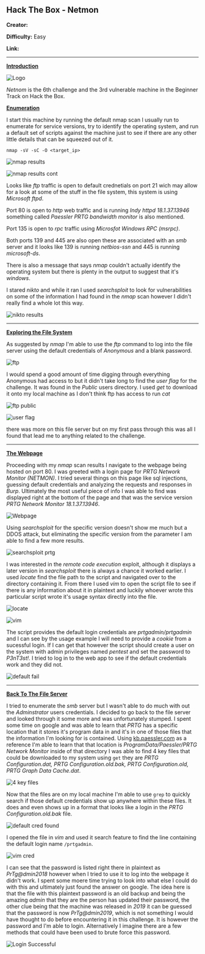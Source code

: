 ## **Hack The Box - Netmon**

**Creator:**

**Difficulty:** Easy

**Link:**

---


<ins> **Introduction** </ins>

![Logo](/docs/assets/images/HTB/netmon/netnom01.png)

*Netnom* is the 6th challenge and the 3rd vulnerable machine in the Beginner Track on Hack the Box.

<ins> **Enumeration** </ins>

I start this machine by running the default nmap scan I usually run to enumerate for service versions, try to identify the operating system, and run a default set of scripts against the machine just to see if there are any other little details that can be squeezed out of it.

`nmap -sV -sC -O <target_ip>`

![nmap results](/docs/assets/images/HTB/netmon/netnom02.png)

![nmap results cont](/docs/assets/images/HTB/netmon/netnom03.png)

Looks like *ftp* traffic is open to default crednetials on port 21 wich may allow for a look at some of the stuff in the file system, this system is using *Microsoft ftpd*. 

Port 80 is open to *http* web traffic and is running *Indy httpd 18.1.37.13946* something called *Paessler PRTG bandwidth monitor* is also mentioned.

Port 135 is open to *rpc* traffic using *Microsfot Windows RPC (msrpc)*.

Both ports 139 and 445 are also open these are associated with an *smb* server and it looks like 139 is running *netbios-ssn* and 445 is running *microsoft-ds*.

There is also a message that says *nmap* couldn't actually identify the operating system but there is plenty in the output to suggest that it's *windows*.

I stared *nikto* and while it ran I used *searchsploit* to look for vulnerabilities on some of the information I had found in the *nmap* scan however I didn't really find a whole lot this way.

![nikto results](/docs/assets/images/HTB/netmon/netnom04.png)

---


<ins> **Exploring the File System** </ins>

As suggested by *nmap* I'm able to use the *ftp* command to log into the file server using the default credentials of *Anonymous* and a blank password.

![ftp](/docs/assets/images/HTB/netmon/netnom05.png)

I would spend a good amount of time digging through everything Anonymous had access to but it didn't take long to find the *user flag* for the challenge. It was found in the *Public* users directory. I used *get* to download it onto my local machine as I don't think ftp has access to run *cat*

![ftp public](/docs/assets/images/HTB/netmon/netnom06.png)

![user flag](/docs/assets/images/HTB/netmon/netnom07.png)

there was more on this file server but on my first pass through this was all I found that lead me to anything related to the challenge.

---


<ins> **The Webpage** </ins>

Proceeding with my *nmap* scan results I navigate to the webpage being hosted on port 80. I was greeted with a login page for *PRTG Network Monitor (NETMON)*. I tried several things on this page like sql injections, guessing default credentials and analyzing the requests and responses in *Burp*. Ultimately the most useful piece of info I was able to find was displayed right at the bottom of the page and that was the service version *PRTG Network Monitor 18.1.37.13946*.

![Webpage](/docs/assets/images/HTB/netmon/netnom08.png)

Using *searchsploit* for the specific version doesn't show me much but a DDOS attack, but eliminating the specific version from the parameter I am able to find a few more results.

![searchsploit prtg](/docs/assets/images/HTB/netmon/netnom09.png)

I was interested in the *remote code execution* exploit, although it displays a later version in *searchsploit* there is always a chance it worked earlier. I used *locate* find the file path to the script and navigated over to the directory containing it. From there I used *vim* to open the script file to see if there is any information about it in plaintext and luckily whoever wrote this particular script wrote it's usage syntax directly into the file. 

![locate](/docs/assets/images/HTB/netmon/netnom10.png)

![vim](/docs/assets/images/HTB/netmon/netnom11.png)

The script provides the default login credentials are *prtgadmin/prtgadmin* and I can see by the usage example I will need to provide a *cookie* from a sucessful login. If I can get that however the script should create a user on the system with admin privileges named *pentest* and set the password to *P3nT3st!*. I tried to log in to the web app to see if the default credentials work and they did not. 

![default fail](/docs/assets/images/HTB/netmon/netnom12.png)

---


<ins> **Back To The File Server** </ins>

I tried to enumerate the *smb* server but I wasn't able to do much with out the *Adminstrator* users credentials. I decided to go back to the file server and looked through it some more and was unfortunately stumped. I spent some time on google and was able to learn that *PRTG* has a specific location that it stores it's program data in and it's in one of those files that the information I'm looking for is contained. Using [kb.paessler.com](https://kb.paessler.com/en/topic/463-how-and-where-does-prtg-store-its-data) as a reference I'm able to learn that that location is *ProgramData/Paessler/PRTG Network Monitor* inside of that directory I was able to find 4 key files that could be downloaded to my system using `get` they are *PRTG Configuration.dat, PRTG Configuration.old.bak, PRTG Configuration.old, PRTG Graph Data Cache.dat*. 

![4 key files](/docs/assets/images/HTB/netmon/netnom13.png)

Now that the files are on my local machine I'm able to use `grep` to quickly search if those default credentials show up anywhere within these files. It does and even shows up in a format that looks like a login in the *PRTG Configuration.old.bak* file.

![default cred found](/docs/assets/images/HTB/netmon/netnom14.png)

I opened the file in *vim* and used it search feature to find the line containing the default login name `/prtgadmin`.

![vim cred](/docs/assets/images/HTB/netmon/netnom15.png)

I can see that the password is listed right there in plaintext as *PrTg@dmin2018* however when I tried to use it to log into the webpage it didn't work. I spent some moere time trying to look into what else I could do with this and ultimately just found the answer on google. The idea here is that the file with this plaintext password is an old backup and being the amazing *admin* that they are the person has updated their password, the other clue being that the machine was released in *2019* it can be guessed that the password is now *PrTg@dmin2019*, which is not something I would have thought to do before encountering it in this challenge. It is however the password and I'm able to login. Alternatively I imagine there are a few methods that could have been used to brute force this password.

![Login Successful](/docs/assets/images/HTB/netmon/netnom16.png)

